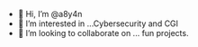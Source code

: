 - 👋 Hi, I’m @a8y4n
- 👀 I’m interested in ...Cybersecurity and CGI
- 💞️ I’m looking to collaborate on ... fun projects.

<!---
a8y4n/a8y4n is a ✨ special ✨ repository because its `README.md` (this file) appears on your GitHub profile.
You can click the Preview link to take a look at your changes.
--->
